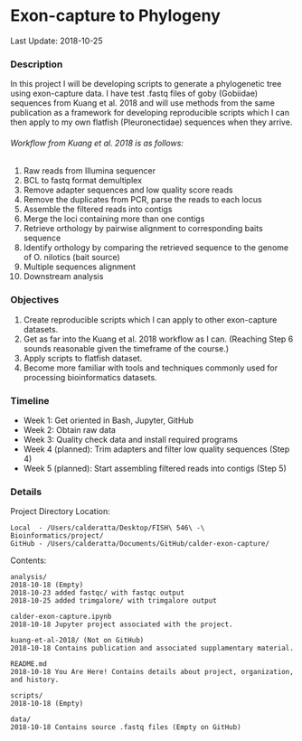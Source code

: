 # Exon-capture to Phylogeny
Last Update: 2018-10-25

### Description
In this project I will be developing scripts to generate a phylogenetic tree using exon-capture data. I have test .fastq files of goby (Gobiidae) sequences from Kuang et al. 2018 and will use methods from the same publication as a framework for developing reproducible scripts which I can then apply to my own flatfish (Pleuronectidae) sequences when they arrive.

###### Workflow from Kuang et al. 2018 is as follows:
1. Raw reads from Illumina sequencer
2. BCL to fastq format demultiplex
3. Remove adapter sequences and low quality score reads
4. Remove the duplicates from PCR, parse the reads to each locus
5. Assemble the filtered reads into contigs
6. Merge the loci containing more than one contigs
7. Retrieve orthology by pairwise alignment to corresponding baits sequence
8. Identify orthology by comparing the retrieved sequence to the genome of O. nilotics (bait source)
9. Multiple sequences alignment
10. Downstream analysis

### Objectives
1. Create reproducible scripts which I can apply to other exon-capture datasets.
2. Get as far into the Kuang et al. 2018 workflow as I can. (Reaching Step 6 sounds reasonable given the timeframe of the course.)
3. Apply scripts to flatfish dataset.
4. Become more familiar with tools and techniques commonly used for processing bioinformatics datasets.

### Timeline
- Week 1: Get oriented in Bash, Jupyter, GitHub
- Week 2: Obtain raw data
- Week 3: Quality check data and install required programs
- Week 4 (planned): Trim adapters and filter low quality sequences (Step 4)
- Week 5 (planned): Start assembling filtered reads into contigs (Step 5)

### Details

Project Directory Location:

    Local  - /Users/calderatta/Desktop/FISH\ 546\ -\ Bioinformatics/project/
    GitHub - /Users/calderatta/Documents/GitHub/calder-exon-capture/

Contents:

    analysis/
    2018-10-18 (Empty)
    2018-10-23 added fastqc/ with fastqc output
    2018-10-25 added trimgalore/ with trimgalore output
    
    calder-exon-capture.ipynb
    2018-10-18 Jupyter project associated with the project.

    kuang-et-al-2018/ (Not on GitHub)
    2018-10-18 Contains publication and associated supplamentary material.

    README.md
    2018-10-18 You Are Here! Contains details about project, organization, and history.

    scripts/
    2018-10-18 (Empty)

    data/
    2018-10-18 Contains source .fastq files (Empty on GitHub)
